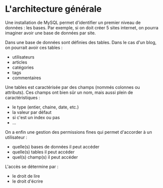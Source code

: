 # L'architecture générale

Une installation de MySQL permet d'identifier un premier niveau de données : les bases. Par exemple, si on doit créer 5 sites internet, on pourra imaginer avoir une base de données par site.

Dans une base de données sont définies des tables. Dans le cas d'un blog, on pourrait avoir ces tables :

* utilisateurs
* articles
* catégories
* tags
* commentaires

Une tables est caractérisée par des champs (nommés colonnes ou attributs). Ces champs ont bien sûr un nom, mais aussi plein de caractéristiques :
* le type (entier, chaine, date, etc.)
* la valeur par défaut
* si c'est un index ou pas
* ...

On a enfin une gestion des permissions fines qui permet d'accorder à un utilisateur :
* quelle(s) bases de données il peut accéder
* quelle(s) tables il peut accéder
* quel(s) champ(s) il peut accéder

L'accès se détermine par :
* le droit de lire
* le droit d'écrire

